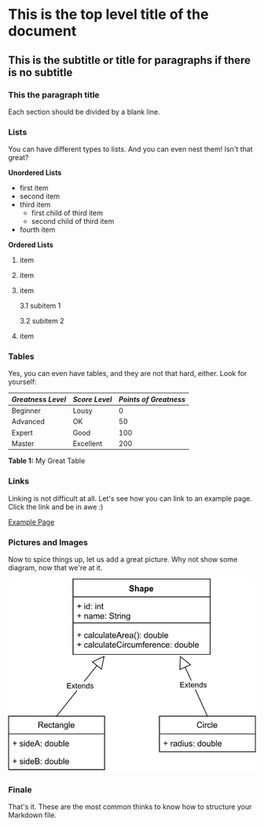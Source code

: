 # This is the top level title of the document

## This is the subtitle or title for paragraphs if there is no subtitle

### This the paragraph title

Each section should be divided by a blank line.

### Lists

You can have different types to lists. And you can even nest them! Isn't that great?

**Unordered Lists**

- first item
- second item
- third item
    - first child of third item
    - second child of third item
- fourth item

**Ordered Lists**

1. item
2. item
3. item

   3.1 subitem 1

   3.2 subitem 2

4. item

### Tables

Yes, you can even have tables, and they are not that hard, either. Look for yourself:

| _Greatness Level_ | _Score Level_ | _Points of Greatness_ | 
|-------------------|---------------|-----------------------| 
| Beginner          | Lousy         | 0                     | 
| Advanced          | OK            | 50                    |
| Expert            | Good          | 100                   |
| Master            | Excellent     | 200                   |

**Table 1:** My Great Table

### Links

Linking is not difficult at all. Let's see how you can link to an example page. Click the link and be in awe :)

[Example Page](https://example.com)

### Pictures and Images

Now to spice things up, let us add a great picture. Why not show some diagram, now that we're at it.

![Class Diagram for Beginners](images/drawioShapesClassDiagram.svg)

### Finale

That's it. These are the most common thinks to know how to structure your Markdown file. 

